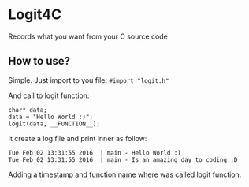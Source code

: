 # Logit4C

Records what you want from your C source code



## How to use?

Simple. Just import to you file:
`#import "logit.h"`

And call to logit function:
```
char* data;
data = "Hello World :)";
logit(data, __FUNCTION__); 
```

It create a log file and print inner as follow:

```
Tue Feb 02 13:31:55 2016  | main - Hello World :)
Tue Feb 02 13:31:55 2016  | main - Is an amazing day to coding :D
```

Adding a timestamp and function name where was called logit function.
